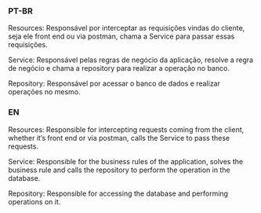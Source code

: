 <h3>PT-BR</h3>
Resources: Responsável por interceptar as requisições vindas do cliente, seja ele front end ou via postman, chama a Service para passar essas requisições.

Service: Responsável pelas regras de negócio da aplicação, resolve a regra de negócio e chama a repository para realizar a operação no banco.

Repository: Responsável por acessar o banco de dados e realizar operações no mesmo.


<h3>EN</h3>
Resources: Responsible for intercepting requests coming from the client, whether it’s front end or via postman, calls the Service to pass these requests.

Service: Responsible for the business rules of the application, solves the business rule and calls the repository to perform the operation in the database.

Repository: Responsible for accessing the database and performing operations on it.
